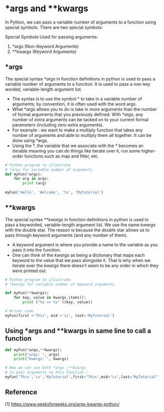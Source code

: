 # *args and **kwargs

In Python, we can pass a variable number of arguments to a function using special symbols. There are two special symbols:

Special Symbols Used for passing arguments:

1. *args (Non-Keyword Arguments)
2. **kwargs (Keyword Arguments)

## *args

The special syntax **args* in function definitions in python is used to pass a variable number of arguments to a function. It is used to pass a non-key worded, variable-length argument list.

- The syntax is to use the symbol * to take in a variable number of arguments; by convention, it is often used with the word args.
- What **args* allows you to do is take in more arguments than the number of formal arguments that you previously defined. With **args*, any number of extra arguments can be tacked on to your current formal parameters (including zero extra arguments).
- For example : we want to make a multiply function that takes any number of arguments and able to multiply them all together. It can be done using *args.
- Using the *, the variable that we associate with the * becomes an iterable meaning you can do things like iterate over it, run some higher-order functions such as map and filter, etc.

```python
# Python program to illustrate 
# *args for variable number of arguments
def myFun(*argv):
    for arg in argv:
        print (arg)
   
myFun('Hello', 'Welcome', 'to', 'MyTutorial')
```

## **kwargs

The special syntax ***kwargs* in function definitions in python is used to pass a keyworded, variable-length argument list. We use the name *kwargs* with the double star. The reason is because the double star allows us to pass through keyword arguments (and any number of them).

- A keyword argument is where you provide a name to the variable as you pass it into the function.
- One can think of the *kwargs* as being a dictionary that maps each keyword to the value that we pass alongside it. That is why when we iterate over the *kwargs* there doesn’t seem to be any order in which they were printed out.

```python
# Python program to illustrate
# *kwargs for variable number of keyword arguments

def myFun(**kwargs):
	for key, value in kwargs.items():
		print ("%s == %s" %(key, value))

# Driver code
myFun(first ='This', mid ='is', last='MyTutorial')
```

## Using *args and **kwargs in same line to call a function

```python
def myFun(*args,**kwargs):
	print("args: ", args)
	print("kwargs: ", kwargs)

# Now we can use both *args ,**kwargs
# to pass arguments to this function :
myFun('This','is','MyTutorial',first="This",mid="is",last="MyTutorial")
```

## Reference

[1] https://www.geeksforgeeks.org/args-kwargs-python/
